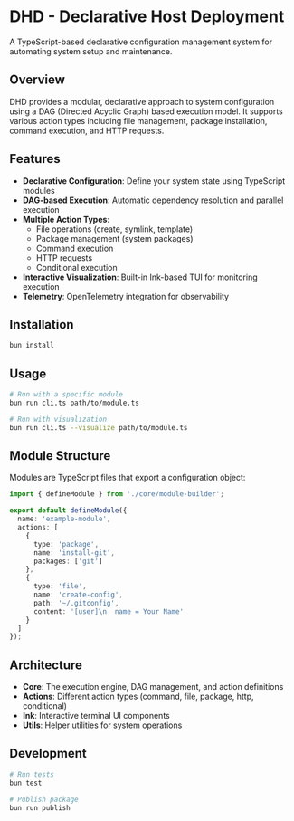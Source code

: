 # DHD - Declarative Host Deployment

A TypeScript-based declarative configuration management system for automating system setup and maintenance.

## Overview

DHD provides a modular, declarative approach to system configuration using a DAG (Directed Acyclic Graph) based execution model. It supports various action types including file management, package installation, command execution, and HTTP requests.

## Features

- **Declarative Configuration**: Define your system state using TypeScript modules
- **DAG-based Execution**: Automatic dependency resolution and parallel execution
- **Multiple Action Types**:
  - File operations (create, symlink, template)
  - Package management (system packages)
  - Command execution
  - HTTP requests
  - Conditional execution
- **Interactive Visualization**: Built-in Ink-based TUI for monitoring execution
- **Telemetry**: OpenTelemetry integration for observability

## Installation

```bash
bun install
```

## Usage

```bash
# Run with a specific module
bun run cli.ts path/to/module.ts

# Run with visualization
bun run cli.ts --visualize path/to/module.ts
```

## Module Structure

Modules are TypeScript files that export a configuration object:

```typescript
import { defineModule } from './core/module-builder';

export default defineModule({
  name: 'example-module',
  actions: [
    {
      type: 'package',
      name: 'install-git',
      packages: ['git']
    },
    {
      type: 'file',
      name: 'create-config',
      path: '~/.gitconfig',
      content: '[user]\n  name = Your Name'
    }
  ]
});
```

## Architecture

- **Core**: The execution engine, DAG management, and action definitions
- **Actions**: Different action types (command, file, package, http, conditional)
- **Ink**: Interactive terminal UI components
- **Utils**: Helper utilities for system operations

## Development

```bash
# Run tests
bun test

# Publish package
bun run publish
```
